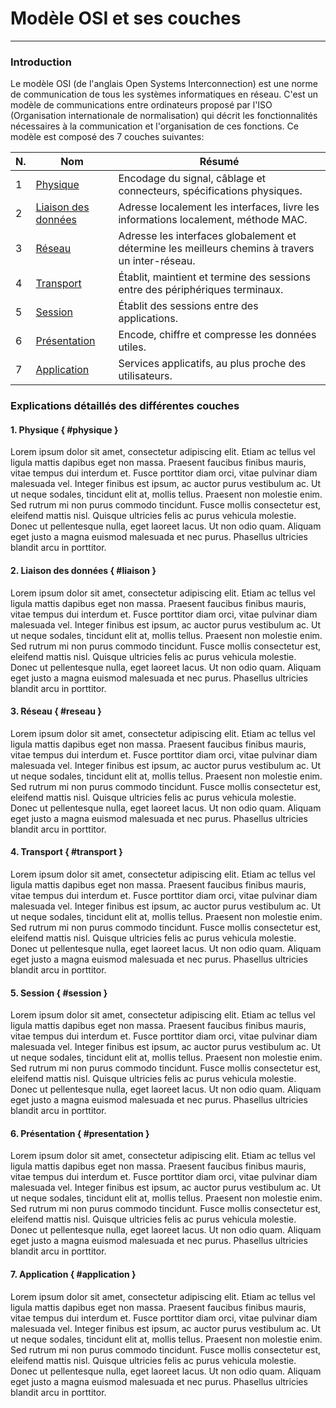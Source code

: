 # Modèle OSI et ses couches
---
### Introduction
Le modèle OSI (de l'anglais Open Systems Interconnection) est une norme de communication de tous les systèmes informatiques en réseau. C'est un modèle de communications entre ordinateurs proposé par l'ISO (Organisation internationale de normalisation) qui décrit les fonctionnalités nécessaires à la communication et l'organisation de ces fonctions.
Ce modèle est composé des 7 couches suivantes: 

| N. | Nom | Résumé |
|---|---|---|
| 1 | [Physique](#physique) | Encodage du signal, câblage et connecteurs, spécifications physiques. |
| 2 | [Liaison des données](#liaison) | Adresse localement les interfaces, livre les informations localement, méthode MAC. |
| 3 | [Réseau](#reseau) | Adresse les interfaces globalement et détermine les meilleurs chemins à travers un inter-réseau. |
| 4 | [Transport](#transport) | Établit, maintient et termine des sessions entre des périphériques terminaux. |
| 5 | [Session](#session) | Établit des sessions entre des applications. |
| 6 | [Présentation](#presentation) | Encode, chiffre et compresse les données utiles. |
| 7 | [Application](#application) | Services applicatifs, au plus proche des utilisateurs. |

### Explications détaillés des différentes couches

#### 1. Physique { #physique }
Lorem ipsum dolor sit amet, consectetur adipiscing elit. Etiam ac tellus vel ligula mattis dapibus eget non massa. Praesent faucibus finibus mauris, vitae tempus dui interdum et. Fusce porttitor diam orci, vitae pulvinar diam malesuada vel. Integer finibus est ipsum, ac auctor purus vestibulum ac. Ut ut neque sodales, tincidunt elit at, mollis tellus. Praesent non molestie enim. Sed rutrum mi non purus commodo tincidunt. Fusce mollis consectetur est, eleifend mattis nisl. Quisque ultricies felis ac purus vehicula molestie. Donec ut pellentesque nulla, eget laoreet lacus. Ut non odio quam. Aliquam eget justo a magna euismod malesuada et nec purus. Phasellus ultricies blandit arcu in porttitor.


#### 2. Liaison des données { #liaison }
Lorem ipsum dolor sit amet, consectetur adipiscing elit. Etiam ac tellus vel ligula mattis dapibus eget non massa. Praesent faucibus finibus mauris, vitae tempus dui interdum et. Fusce porttitor diam orci, vitae pulvinar diam malesuada vel. Integer finibus est ipsum, ac auctor purus vestibulum ac. Ut ut neque sodales, tincidunt elit at, mollis tellus. Praesent non molestie enim. Sed rutrum mi non purus commodo tincidunt. Fusce mollis consectetur est, eleifend mattis nisl. Quisque ultricies felis ac purus vehicula molestie. Donec ut pellentesque nulla, eget laoreet lacus. Ut non odio quam. Aliquam eget justo a magna euismod malesuada et nec purus. Phasellus ultricies blandit arcu in porttitor.


#### 3. Réseau { #reseau }
Lorem ipsum dolor sit amet, consectetur adipiscing elit. Etiam ac tellus vel ligula mattis dapibus eget non massa. Praesent faucibus finibus mauris, vitae tempus dui interdum et. Fusce porttitor diam orci, vitae pulvinar diam malesuada vel. Integer finibus est ipsum, ac auctor purus vestibulum ac. Ut ut neque sodales, tincidunt elit at, mollis tellus. Praesent non molestie enim. Sed rutrum mi non purus commodo tincidunt. Fusce mollis consectetur est, eleifend mattis nisl. Quisque ultricies felis ac purus vehicula molestie. Donec ut pellentesque nulla, eget laoreet lacus. Ut non odio quam. Aliquam eget justo a magna euismod malesuada et nec purus. Phasellus ultricies blandit arcu in porttitor.


#### 4. Transport { #transport }
Lorem ipsum dolor sit amet, consectetur adipiscing elit. Etiam ac tellus vel ligula mattis dapibus eget non massa. Praesent faucibus finibus mauris, vitae tempus dui interdum et. Fusce porttitor diam orci, vitae pulvinar diam malesuada vel. Integer finibus est ipsum, ac auctor purus vestibulum ac. Ut ut neque sodales, tincidunt elit at, mollis tellus. Praesent non molestie enim. Sed rutrum mi non purus commodo tincidunt. Fusce mollis consectetur est, eleifend mattis nisl. Quisque ultricies felis ac purus vehicula molestie. Donec ut pellentesque nulla, eget laoreet lacus. Ut non odio quam. Aliquam eget justo a magna euismod malesuada et nec purus. Phasellus ultricies blandit arcu in porttitor.


#### 5. Session { #session }
Lorem ipsum dolor sit amet, consectetur adipiscing elit. Etiam ac tellus vel ligula mattis dapibus eget non massa. Praesent faucibus finibus mauris, vitae tempus dui interdum et. Fusce porttitor diam orci, vitae pulvinar diam malesuada vel. Integer finibus est ipsum, ac auctor purus vestibulum ac. Ut ut neque sodales, tincidunt elit at, mollis tellus. Praesent non molestie enim. Sed rutrum mi non purus commodo tincidunt. Fusce mollis consectetur est, eleifend mattis nisl. Quisque ultricies felis ac purus vehicula molestie. Donec ut pellentesque nulla, eget laoreet lacus. Ut non odio quam. Aliquam eget justo a magna euismod malesuada et nec purus. Phasellus ultricies blandit arcu in porttitor.


#### 6. Présentation { #presentation }
Lorem ipsum dolor sit amet, consectetur adipiscing elit. Etiam ac tellus vel ligula mattis dapibus eget non massa. Praesent faucibus finibus mauris, vitae tempus dui interdum et. Fusce porttitor diam orci, vitae pulvinar diam malesuada vel. Integer finibus est ipsum, ac auctor purus vestibulum ac. Ut ut neque sodales, tincidunt elit at, mollis tellus. Praesent non molestie enim. Sed rutrum mi non purus commodo tincidunt. Fusce mollis consectetur est, eleifend mattis nisl. Quisque ultricies felis ac purus vehicula molestie. Donec ut pellentesque nulla, eget laoreet lacus. Ut non odio quam. Aliquam eget justo a magna euismod malesuada et nec purus. Phasellus ultricies blandit arcu in porttitor.


#### 7. Application { #application }
Lorem ipsum dolor sit amet, consectetur adipiscing elit. Etiam ac tellus vel ligula mattis dapibus eget non massa. Praesent faucibus finibus mauris, vitae tempus dui interdum et. Fusce porttitor diam orci, vitae pulvinar diam malesuada vel. Integer finibus est ipsum, ac auctor purus vestibulum ac. Ut ut neque sodales, tincidunt elit at, mollis tellus. Praesent non molestie enim. Sed rutrum mi non purus commodo tincidunt. Fusce mollis consectetur est, eleifend mattis nisl. Quisque ultricies felis ac purus vehicula molestie. Donec ut pellentesque nulla, eget laoreet lacus. Ut non odio quam. Aliquam eget justo a magna euismod malesuada et nec purus. Phasellus ultricies blandit arcu in porttitor.
